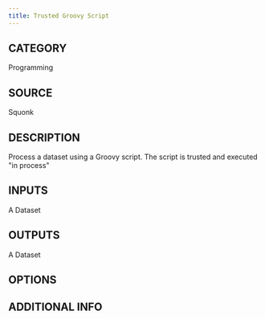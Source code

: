 ```yaml
---
title: Trusted Groovy Script
---
```


## CATEGORY
Programming

## SOURCE
Squonk

## DESCRIPTION
Process a dataset using a Groovy script. The script is trusted and executed "in process"

## INPUTS
A Dataset

## OUTPUTS
A Dataset

## OPTIONS
## ADDITIONAL INFO
